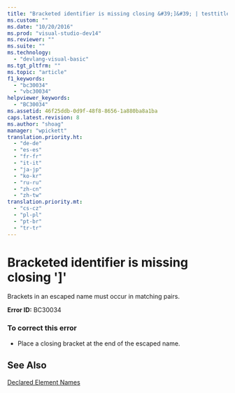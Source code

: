 ```yaml
---
title: "Bracketed identifier is missing closing &#39;]&#39; | testtitle"
ms.custom: ""
ms.date: "10/20/2016"
ms.prod: "visual-studio-dev14"
ms.reviewer: ""
ms.suite: ""
ms.technology: 
  - "devlang-visual-basic"
ms.tgt_pltfrm: ""
ms.topic: "article"
f1_keywords: 
  - "bc30034"
  - "vbc30034"
helpviewer_keywords: 
  - "BC30034"
ms.assetid: 46f25ddb-0d9f-48f8-8656-1a880ba8a1ba
caps.latest.revision: 8
ms.author: "shoag"
manager: "wpickett"
translation.priority.ht: 
  - "de-de"
  - "es-es"
  - "fr-fr"
  - "it-it"
  - "ja-jp"
  - "ko-kr"
  - "ru-ru"
  - "zh-cn"
  - "zh-tw"
translation.priority.mt: 
  - "cs-cz"
  - "pl-pl"
  - "pt-br"
  - "tr-tr"
---
```

# Bracketed identifier is missing closing &#39;]&#39;
Brackets in an escaped name must occur in matching pairs.  
  
 **Error ID:** BC30034  
  
### To correct this error  
  
-   Place a closing bracket at the end of the escaped name.  
  
## See Also  
 [Declared Element Names](../Topic/Declared%20Element%20Names%20\(Visual%20Basic\).md)